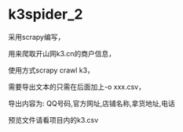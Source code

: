 # k3spider_2
采用scrapy编写，

用来爬取开山网k3.cn的商户信息，

使用方式scrapy crawl k3，

需要导出文本的只需在后面加上-o xxx.csv，

导出内容为:
QQ号码,官方网址,店铺名称,拿货地址,电话

预览文件请看项目内的k3.csv

